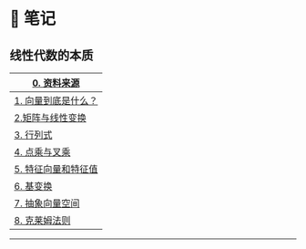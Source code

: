 # 📒 笔记

## 线性代数的本质

| [0. 资料来源](✍️%20我的文档/数学基础/0.%20资料来源.md)         |
| ---------------------------------------------- |
| [1. 向量到底是什么？](✍️%20我的文档/数学基础/1.%20向量到底是什么？.md) |
| [2.矩阵与线性变换](✍️%20我的文档/数学基础/2.矩阵与线性变换.md)       |
| [3. 行列式](✍️%20我的文档/数学基础/3.%20行列式.md)           |
| [4. 点乘与叉乘](✍️%20我的文档/数学基础/4.%20点乘与叉乘.md)       |
| [5. 特征向量和特征值](✍️%20我的文档/数学基础/5.%20特征向量和特征值.md) |
| [6. 基变换](✍️%20我的文档/数学基础/6.%20基变换.md)           |
| [7. 抽象向量空间](✍️%20我的文档/数学基础/7.%20抽象向量空间.md)     |
| [8. 克莱姆法则](✍️%20我的文档/数学基础/8.%20克莱姆法则.md)<br>   |

---


